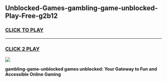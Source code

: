 
## Unblocked-Games-gambling-game-unblocked-Play-Free-g2b12
<h3>
<a href="https://premium76.site?title=gambling-game-unblocked&ref=19M">CLICK TO PLAY</a></h3>
<hr>

<h3>
<a href="https://premium76.site?title=gambling-game-unblocked&ref=19M">CLICK 2 PLAY</a>
  
</h3>

<a href="https://premium76.site?title=gambling-game-unblocked&ref=19M"><img src="https://clearcache.store/games.png"></a>


**gambling-game-unblocked games unblocked: Your Gateway to Fun and Accessible Online Gaming**
